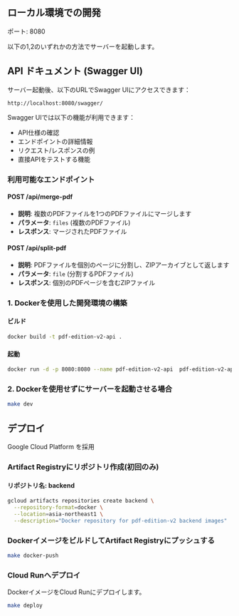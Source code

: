 ## ローカル環境での開発

ポート: 8080

以下の1,2のいずれかの方法でサーバーを起動します。

## API ドキュメント (Swagger UI)

サーバー起動後、以下のURLでSwagger UIにアクセスできます：

```
http://localhost:8080/swagger/
```

Swagger UIでは以下の機能が利用できます：
- API仕様の確認
- エンドポイントの詳細情報
- リクエスト/レスポンスの例
- 直接APIをテストする機能

### 利用可能なエンドポイント

#### POST /api/merge-pdf
- **説明**: 複数のPDFファイルを1つのPDFファイルにマージします
- **パラメータ**: `files` (複数のPDFファイル)
- **レスポンス**: マージされたPDFファイル

#### POST /api/split-pdf
- **説明**: PDFファイルを個別のページに分割し、ZIPアーカイブとして返します
- **パラメータ**: `file` (分割するPDFファイル)
- **レスポンス**: 個別のPDFページを含むZIPファイル

### 1. Dockerを使用した開発環境の構築

#### ビルド
```bash
docker build -t pdf-edition-v2-api .
```

#### 起動

```bash
docker run -d -p 8080:8080 --name pdf-edition-v2-api  pdf-edition-v2-api
```

### 2. Dockerを使用せずにサーバーを起動させる場合

```bash
make dev
```

## デプロイ

Google Cloud Platform を採用


### Artifact Registryにリポジトリ作成(初回のみ)

#### リポジトリ名: backend

```bash
gcloud artifacts repositories create backend \
  --repository-format=docker \
  --location=asia-northeast1 \
  --description="Docker repository for pdf-edition-v2 backend images"
```

### DockerイメージをビルドしてArtifact Registryにプッシュする

```bash
make docker-push
```

### Cloud Runへデプロイ

DockerイメージをCloud Runにデプロイします。

```bash
make deploy
```